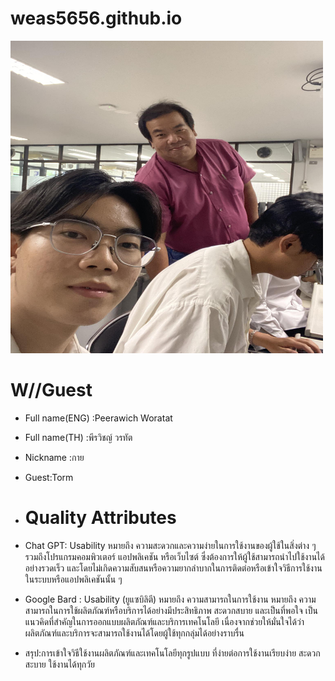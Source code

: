 # weas5656.github.io
<img src="peerawich.jpg" alt="peerawich circle logo" style="height: 500px; width:500px;"/> 

# W//Guest 

* Full name(ENG) :Peerawich Woratat 


* Full name(TH) :พีรวิชญ์ วรทัต


* Nickname :กาย


* Guest:Torm

* # Quality Attributes

* Chat GPT: Usability หมายถึง ความสะดวกและความง่ายในการใช้งานของผู้ใช้ในสิ่งต่าง ๆ รวมถึงโปรแกรมคอมพิวเตอร์ แอปพลิเคชัน หรือเว็บไซต์
ซึ่งต้องการให้ผู้ใช้สามารถนำไปใช้งานได้อย่างรวดเร็ว และโดยไม่เกิดความสับสนหรือความยากลำบากในการติดต่อหรือเข้าใจวิธีการใช้งานในระบบหรือแอปพลิเคชันนั้น ๆ


* Google Bard : Usability (ยูแซบิลิตี) หมายถึง ความสามารถในการใช้งาน หมายถึง ความสามารถในการใช้ผลิตภัณฑ์หรือบริการได้อย่างมีประสิทธิภาพ สะดวกสบาย และเป็นที่พอใจ
เป็นแนวคิดที่สำคัญในการออกแบบผลิตภัณฑ์และบริการเทคโนโลยี เนื่องจากช่วยให้มั่นใจได้ว่าผลิตภัณฑ์และบริการจะสามารถใช้งานได้โดยผู้ใช้ทุกกลุ่มได้อย่างราบรื่น

  
* สรุป:การเข้าใจวิธีใช้งานผลิตภัณฑ์และเทคโนโลยีทุกรูปแบบ ที่ง่ายต่อการใช้งานเรียบง่าย สะดวกสะบาย ใช้งานได้ทุกวัย

  




